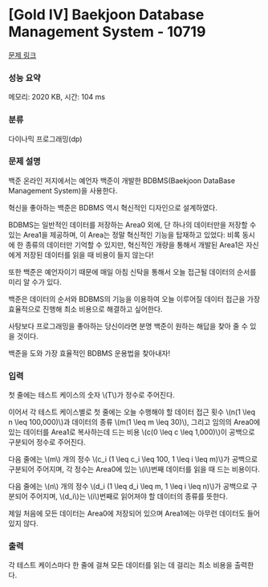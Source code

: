 # [Gold IV] Baekjoon Database Management System - 10719 

[문제 링크](https://www.acmicpc.net/problem/10719) 

### 성능 요약

메모리: 2020 KB, 시간: 104 ms

### 분류

다이나믹 프로그래밍(dp)

### 문제 설명

<p>백준 온라인 저지에서는 예언자 백준이 개발한 BDBMS(Baekjoon DataBase Management System)을 사용한다.</p>

<p>혁신을 좋아하는 백준은 BDBMS 역시 혁신적인 디자인으로 설계하였다.</p>

<p>BDBMS는 일반적인 데이터를 저장하는 Area0 외에, 단 하나의 데이터만을 저장할 수 있는 Area1을 제공하며, 이 Area는 정말 혁신적인 기능을 탑재하고 있었다: 비록 동시에 한 종류의 데이터만 기억할 수 있지만, 혁신적인 개량을 통해서 개발된 Area1은 자신에게 저장된 데이터를 읽을 때 비용이 들지 않는다!</p>

<p>또한 백준은 예언자이기 때문에 매일 아침 신탁을 통해서 오늘 접근될 데이터의 순서를 미리 알 수가 있다.</p>

<p>백준은 데이터의 순서와 BDBMS의 기능을 이용하여 오늘 이루어질 데이터 접근을 가장 효율적으로 진행해 최소 비용으로 해결하고 싶어한다.</p>

<p>사탕보다 프로그래밍을 좋아하는 당신이라면 분명 백준이 원하는 해답을 찾아 줄 수 있을 것이다.</p>

<p>백준을 도와 가장 효율적인 BDBMS 운용법을 찾아내자!</p>

### 입력 

 <p>첫 줄에는 테스트 케이스의 숫자 \(T\)가 정수로 주어진다.</p>

<p>이어서 각 테스트 케이스별로 첫 줄에는 오늘 수행해야 할 데이터 접근 횟수 \(n(1 \leq n \leq 100,000)\)과 데이터의 종류 \(m(1 \leq m \leq 30)\), 그리고 임의의 Area0에 있는 데이터를 Area1로 복사하는데 드는 비용 \(c(0 \leq c \leq 1,000)\)이 공백으로 구분되어 정수로 주어진다.</p>

<p>다음 줄에는 \(m\) 개의 정수 \(c_i (1 \leq c_i \leq 100, 1 \leq i \leq m)\)가 공백으로 구분되어 주어지며, 각 정수는 Area0에 있는 \(i\)번째 데이터를 읽을 때 드는 비용이다.</p>

<p>다음 줄에는 \(n\) 개의 정수 \(d_i (1 \leq d_i \leq m, 1 \leq i \leq n)\)가 공백으로 구분되어 주어지며, \(d_i\)는 \(i\)번째로 읽어져야 할 데이터의 종류를 뜻한다.</p>

<p>제일 처음에 모든 데이터는 Area0에 저장되어 있으며 Area1에는 아무런 데이터도 들어있지 않다.</p>

### 출력 

 <p>각 테스트 케이스마다 한 줄에 걸쳐 모든 데이터를 읽는 데 걸리는 최소 비용을 출력한다.</p>

<p> </p>

